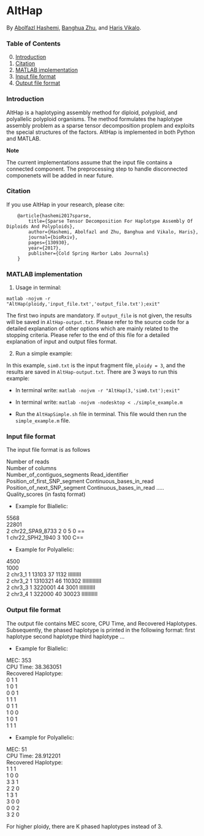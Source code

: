 # AltHap
By [Abolfazl Hashemi](https://www.linkedin.com/in/abolfazlh/), [Banghua Zhu](https://github.com/13aeon), and [Haris Vikalo](http://users.ece.utexas.edu/~hvikalo/).

### Table of Contents
0. [Introduction](#introduction)
0. [Citation](#citation)
0. [MATLAB implementation](#matlab-implementation)
0. [Input file format](#input-file-format)
0. [Output file format](#output-file-format)

### Introduction

AltHap is a haplotyping assembly method for diploid, polyploid, and polyallelic polyploid organisms. The method formulates the haplotype assembly problem as a sparse tensor decomposition proplem and exploits the special structures of the factors.
AltHap is implemented in both Python and MATLAB. 

**Note**

The current implementations assume that the input file contains a connected component. The preprocessing step to handle disconnected componenets will be added in near future.

### Citation

If you use AltHap in your research, please cite:

        @article{hashemi2017sparse,
            title={Sparse Tensor Decomposition For Haplotype Assembly Of Diploids And Polyploids},
            author={Hashemi, Abolfazl and Zhu, Banghua and Vikalo, Haris},
            journal={bioRxiv},
            pages={130930},
            year={2017},
            publisher={Cold Spring Harbor Labs Journals}
        }
        
        
### MATLAB implementation

1. Usage in terminal:

```matlab -nojvm -r "AltHap(ploidy,'input_file.txt','output_file.txt');exit"```

The first two inputs are mandatory. If ```output_file``` is not given, the results will be saved in ```AltHap-output.txt```.
Please refer to the source code for a detailed explanation of other options which are mainly related to the stopping criteria.
Please refer to the end of this file for a detailed explanation of input and output files format.

2. Run a simple example:

In this example, ```sim0.txt``` is the input fragment file, ```ploidy = 3```, and the results are saved in ```AltHap-output.txt```. 
There are 3 ways to run this example:

- In terminal write: ``` matlab -nojvm -r "AltHap(3,'sim0.txt');exit" ```

- In terminal write: ``` matlab -nojvm -nodesktop < ./simple_example.m ```

- Run the ```AltHapSimple.sh``` file in terminal. This file would then run the ```simple_example.m``` file.

### Input file format

The input file format is as follows

Number of reads <br />
Number of columns <br />
Number_of_contiguos_segments    Read_identifier    Position_of_first_SNP_segment    Continuous_bases_in_read    Position_of_next_SNP_segment	Continuous_bases_in_read ..... Quality_scores (in fastq format)

- Example for Biallelic:

5568 <br /> 
22801 <br />
2 chr22_SPA9_8733 2 0 5 0 == <br />
1 chr22_SPH2_1940 3 100 C== <br />

- Example for Polyallelic:

4500 <br />
1000 <br />
2	chr3_1	1	13103	37	1132	IIIIIIIII <br />
2	chr3_2	1	1310321	46	110302	IIIIIIIIIIIII <br />
2	chr3_3	1	3220001	44	3001	IIIIIIIIIII <br />
2	chr3_4	1	322000	40	30023	IIIIIIIIIII <br />



### Output file format 

The output file contains MEC score, CPU Time, and Recovered Haplotypes. Subsequently, the phased haplotype is printed in the following format:
first haplotype		second haplotype 	third haplotype 	...

- Example for Biallelic:

MEC: 353 <br />
CPU Time: 38.363051 <br />
Recovered Haplotype: <br />
0 1 1 <br /> 
1 0 1  <br />
0 0 1  <br />
1 1 1 <br /> 
0 1 1  <br />
1 0 0  <br />
1 0 1 <br /> 
1 1 1 <br /> 

- Example for Polyallelic:

MEC: 51 <br />
CPU Time: 28.912201 <br />
Recovered Haplotype: <br />
1 1 1  <br />
1 0 0 <br /> 
3 3 1  <br />
2 2 0  <br />
1 3 1  <br />
3 0 0  <br />
0 0 2  <br />
3 2 0  <br />

For higher ploidy, there are K phased haplotypes instead of 3.
